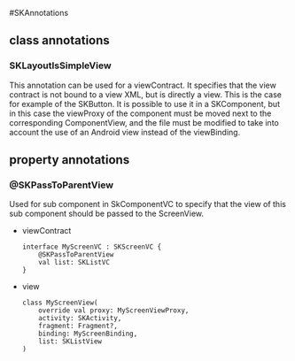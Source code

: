 #SKAnnotations

## class annotations

### SKLayoutIsSimpleView
This annotation can be used for a viewContract. It specifies that the view contract is not bound to a view XML, but is directly a view. This is the case for example of the SKButton. It is possible to use it in a SKComponent, but in this case the viewProxy of the component must be moved next to the corresponding ComponentView, and the file must be modified to take into account the use of an Android view instead of the viewBinding.
## property annotations

### @SKPassToParentView

Used for sub component in SkComponentVC to specify that the view of this sub component should be passed to the ScreenView.

- viewContract 
    ```
    interface MyScreenVC : SKScreenVC {
        @SKPassToParentView
        val list: SKListVC
    }
    ```
- view 
    ```
    class MyScreenView(
        override val proxy: MyScreenViewProxy,
        activity: SKActivity,
        fragment: Fragment?,
        binding: MyScreenBinding,
        list: SKListView
    )
    ```

